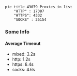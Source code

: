 
```mermaid
pie title 43079 Proxies in list
    "HTTP" : 17387
    "HTTPS": 4332
    "SOCKS" : 25154
```

### Some Info
#### Average Timeout

- mixed: 3.2s
- http: 1.2s
- https: 8.4s
- socks: 4.6s
